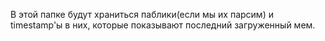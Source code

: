 В этой папке будут храниться паблики(если мы их парсим) и timestamp'ы в них, которые показывают последний загруженный мем.
